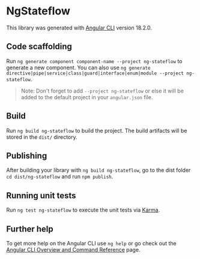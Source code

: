 # NgStateflow

This library was generated with [Angular CLI](https://github.com/angular/angular-cli) version 18.2.0.

## Code scaffolding

Run `ng generate component component-name --project ng-stateflow` to generate a new component. You can also use `ng generate directive|pipe|service|class|guard|interface|enum|module --project ng-stateflow`.
> Note: Don't forget to add `--project ng-stateflow` or else it will be added to the default project in your `angular.json` file. 

## Build

Run `ng build ng-stateflow` to build the project. The build artifacts will be stored in the `dist/` directory.

## Publishing

After building your library with `ng build ng-stateflow`, go to the dist folder `cd dist/ng-stateflow` and run `npm publish`.

## Running unit tests

Run `ng test ng-stateflow` to execute the unit tests via [Karma](https://karma-runner.github.io).

## Further help

To get more help on the Angular CLI use `ng help` or go check out the [Angular CLI Overview and Command Reference](https://angular.dev/tools/cli) page.
